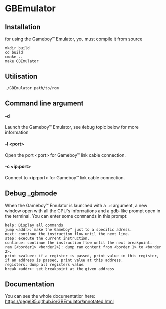 # GBEmulator

## Installation
for using the Gameboy™ Emulator, you must compile it from source

    mkdir build
    cd build
    cmake ..
    make GBEmulator
    
## Utilisation

    ./GBEmulator path/to/rom

## Command line argument

#### -d
  Launch the Gameboy™ Emulator, see debug topic below for more information

#### -l \<port\>
  Open the port \<port\> for Gameboy™ link cable connection.

#### -c \<ip:port\>
  Connect to \<ip:port\> for Gameboy™ link cable connection.

## Debug _gbmode

When the Gameboy™ Emulator is launched with a ``-d`` argument, a new window open with all the CPU's informations and a gdb-like prompt open in the terminal.
You can enter some commands in this prompt:

    help: Display all commands
    jump <addr>: make the Gameboy™ just to a specific adress.
    next: continue the instruction flow until the next line.
    step: execute the current instruction.
    continue: continue the instruction flow until the next breakpoint.
    ram [<border1> <border2>]: dump ram content from <border 1> to <border 2>.
    print <value>: if a register is passed, print value in this register, if an address is passed, print value at this address.
    registers: dump all registers value.
    break <addr>: set breakpoint at the given address

## Documentation

You can see the whole documentation here: https://gegel85.github.io/GBEmulator/annotated.html
